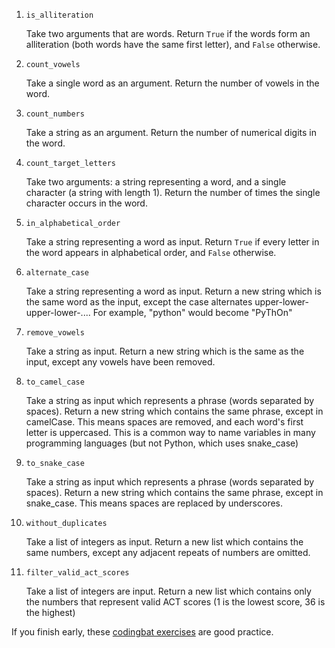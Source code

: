 1. `is_alliteration`

    Take two arguments that are words. Return `True` if the words form an alliteration (both words have the same first letter), and `False` otherwise.

1. `count_vowels`
    
    Take a single word as an argument. Return the number of vowels in the word.

1. `count_numbers`
    
    Take a string as an argument. Return the number of numerical digits in the word.

1. `count_target_letters`
    
    Take two arguments: a string representing a word, and a single character (a string with length 1). Return the number of times the single character occurs in the word.

1. `in_alphabetical_order`
    
    Take a string representing a word as input. Return `True` if every letter in the word appears in alphabetical order, and `False` otherwise.

1. `alternate_case`

    Take a string representing a word as input. Return a new string which is the same word as the input, except the case alternates upper-lower-upper-lower-.... For example, "python" would become "PyThOn"

1. `remove_vowels`

    Take a string as input. Return a new string which is the same as the input, except any vowels have been removed.

1. `to_camel_case`

    Take a string as input which represents a phrase (words separated by spaces). Return a new string which contains the same phrase, except in camelCase. This means spaces are removed, and each word's first letter is uppercased. This is a common way to name variables in many programming languages (but not Python, which uses snake_case)

1. `to_snake_case`

    Take a string as input which represents a phrase (words separated by spaces). Return a new string which contains the same phrase, except in snake_case. This means spaces are replaced by underscores.

1. `without_duplicates`

    Take a list of integers as input. Return a new list which contains the same numbers, except any adjacent repeats of numbers are omitted.

1. `filter_valid_act_scores`

    Take a list of integers are input. Return a new list which contains only the numbers that represent valid ACT scores (1 is the lowest score, 36 is the highest)


If you finish early, these [codingbat exercises](https://codingbat.com/python/String-2) are good practice.

